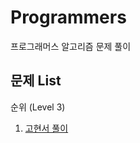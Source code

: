 # Programmers
프로그래머스 알고리즘 문제 풀이

## 문제 List

<detail>
    <summary>순위 (Level 3)</summary>
    <ol>
        <li>
            <a href="https://velog.io/@kohyeonseo1006/C-Programmers-%EC%88%9C%EC%9C%84">고현서 풀이</a>
        </li>
    </ol>
</detail>